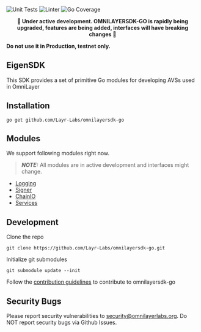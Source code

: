 ![Unit Tests](https://github.com/OmniLayerLabs/omnilayersdk-go/actions/workflows/unit-tests.yml/badge.svg)
![Linter](https://github.com/OmniLayerLabs/omnilayersdk-go/actions/workflows/golangci-lint.yml/badge.svg)
![Go Coverage](https://github.com/OmniLayerLabs/omnilayersdk-go/wiki/coverage.svg)

<p align="center"><b>
🚧 Under active development. OMNILAYERSDK-GO is rapidly being upgraded, features are being added, interfaces will have breaking changes 🚧
</b><p>

**Do not use it in Production, testnet only.**

## EigenSDK
This SDK provides a set of primitive Go modules for developing AVSs used in OmniLayer

## Installation
```
go get github.com/Layr-Labs/omnilayersdk-go
```

## Modules
We support following modules right now. 
> **_NOTE:_** All modules are in active development and interfaces might change. 
* [Logging](./logging/README.md)
* [Signer](./signer/README.md)
* [ChainIO](./chainio/README.md)
* [Services](./services/README.md)

## Development
Clone the repo
```
git clone https://github.com/Layr-Labs/omnilayersdk-go.git
```
Initialize git submodules
```
git submodule update --init
```

Follow the [contribution guidelines](CONTRIBUTING.md) to contribute to omnilayersdk-go

## Security Bugs
Please report security vulnerabilities to security@omnilayerlabs.org. Do NOT report security bugs via Github Issues.
